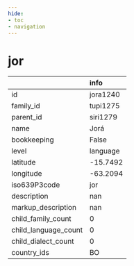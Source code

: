 ```yaml
---
hide:
- toc
- navigation
---
```

# jor
|                      | info     |
|:---------------------|:---------|
| id                   | jora1240 |
| family_id            | tupi1275 |
| parent_id            | siri1279 |
| name                 | Jorá     |
| bookkeeping          | False    |
| level                | language |
| latitude             | -15.7492 |
| longitude            | -63.2094 |
| iso639P3code         | jor      |
| description          | nan      |
| markup_description   | nan      |
| child_family_count   | 0        |
| child_language_count | 0        |
| child_dialect_count  | 0        |
| country_ids          | BO       |